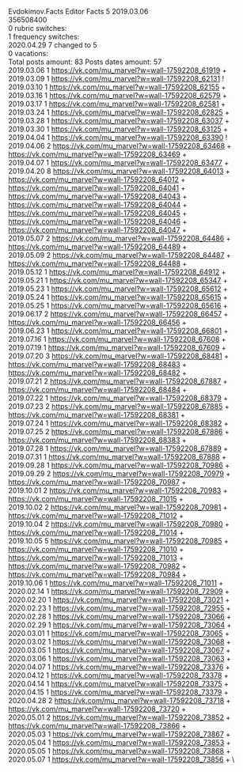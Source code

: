 Evdokimov.Facts	Editor Facts 5 2019.03.06\
356508400\
0 rubric switches:\
1 frequency switches:\
2020.04.29 7 changed to 5 \
0 vacations:\
Total posts amount: 83	Posts dates amount: 57\
2019.03.06 1 https://vk.com/mu_marvel?w=wall-17592208_61919 + \
2019.03.09 1 https://vk.com/mu_marvel?w=wall-17592208_62131 ! \
2019.03.10 1 https://vk.com/mu_marvel?w=wall-17592208_62155 + \
2019.03.16 1 https://vk.com/mu_marvel?w=wall-17592208_62579 + \
2019.03.17 1 https://vk.com/mu_marvel?w=wall-17592208_62581 + \
2019.03.24 1 https://vk.com/mu_marvel?w=wall-17592208_62825 + \
2019.03.28 1 https://vk.com/mu_marvel?w=wall-17592208_63037 + \
2019.03.30 1 https://vk.com/mu_marvel?w=wall-17592208_63125 + \
2019.04.04 1 https://vk.com/mu_marvel?w=wall-17592208_63390 ! \
2019.04.06 2 https://vk.com/mu_marvel?w=wall-17592208_63468 + https://vk.com/mu_marvel?w=wall-17592208_63469 + \
2019.04.07 1 https://vk.com/mu_marvel?w=wall-17592208_63477 + \
2019.04.20 8 https://vk.com/mu_marvel?w=wall-17592208_64013 + https://vk.com/mu_marvel?w=wall-17592208_64012 + https://vk.com/mu_marvel?w=wall-17592208_64041 + https://vk.com/mu_marvel?w=wall-17592208_64043 + https://vk.com/mu_marvel?w=wall-17592208_64044 + https://vk.com/mu_marvel?w=wall-17592208_64045 + https://vk.com/mu_marvel?w=wall-17592208_64046 + https://vk.com/mu_marvel?w=wall-17592208_64047 + \
2019.05.07 2 https://vk.com/mu_marvel?w=wall-17592208_64486 + https://vk.com/mu_marvel?w=wall-17592208_64489 + \
2019.05.09 2 https://vk.com/mu_marvel?w=wall-17592208_64487 + https://vk.com/mu_marvel?w=wall-17592208_64488 + \
2019.05.12 1 https://vk.com/mu_marvel?w=wall-17592208_64912 + \
2019.05.21 1 https://vk.com/mu_marvel?w=wall-17592208_65347 + \
2019.05.23 1 https://vk.com/mu_marvel?w=wall-17592208_65612 + \
2019.05.24 1 https://vk.com/mu_marvel?w=wall-17592208_65615 + \
2019.05.25 1 https://vk.com/mu_marvel?w=wall-17592208_65616 + \
2019.06.17 2 https://vk.com/mu_marvel?w=wall-17592208_66457 + https://vk.com/mu_marvel?w=wall-17592208_66456 + \
2019.06.23 1 https://vk.com/mu_marvel?w=wall-17592208_66801 + \
2019.07.16 1 https://vk.com/mu_marvel?w=wall-17592208_67608 + \
2019.07.19 1 https://vk.com/mu_marvel?w=wall-17592208_67609 + \
2019.07.20 3 https://vk.com/mu_marvel?w=wall-17592208_68481 + https://vk.com/mu_marvel?w=wall-17592208_68483 + https://vk.com/mu_marvel?w=wall-17592208_68482 + \
2019.07.21 2 https://vk.com/mu_marvel?w=wall-17592208_67887 + https://vk.com/mu_marvel?w=wall-17592208_68484 + \
2019.07.22 1 https://vk.com/mu_marvel?w=wall-17592208_68379 + \
2019.07.23 2 https://vk.com/mu_marvel?w=wall-17592208_67885 + https://vk.com/mu_marvel?w=wall-17592208_68381 + \
2019.07.24 1 https://vk.com/mu_marvel?w=wall-17592208_68382 + \
2019.07.25 2 https://vk.com/mu_marvel?w=wall-17592208_67886 + https://vk.com/mu_marvel?w=wall-17592208_68383 + \
2019.07.28 1 https://vk.com/mu_marvel?w=wall-17592208_67889 + \
2019.07.31 1 https://vk.com/mu_marvel?w=wall-17592208_67888 + \
2019.09.28 1 https://vk.com/mu_marvel?w=wall-17592208_70986 + \
2019.09.29 2 https://vk.com/mu_marvel?w=wall-17592208_70979 + https://vk.com/mu_marvel?w=wall-17592208_70987 + \
2019.10.01 2 https://vk.com/mu_marvel?w=wall-17592208_70983 + https://vk.com/mu_marvel?w=wall-17592208_71015 + \
2019.10.02 2 https://vk.com/mu_marvel?w=wall-17592208_70981 + https://vk.com/mu_marvel?w=wall-17592208_71012 + \
2019.10.04 2 https://vk.com/mu_marvel?w=wall-17592208_70980 + https://vk.com/mu_marvel?w=wall-17592208_71014 + \
2019.10.05 5 https://vk.com/mu_marvel?w=wall-17592208_70985 + https://vk.com/mu_marvel?w=wall-17592208_71010 + https://vk.com/mu_marvel?w=wall-17592208_71013 + https://vk.com/mu_marvel?w=wall-17592208_70982 + https://vk.com/mu_marvel?w=wall-17592208_70984 + \
2019.10.06 1 https://vk.com/mu_marvel?w=wall-17592208_71011 + \
2020.02.14 1 https://vk.com/mu_marvel?w=wall-17592208_72909 + \
2020.02.20 1 https://vk.com/mu_marvel?w=wall-17592208_73021 + \
2020.02.23 1 https://vk.com/mu_marvel?w=wall-17592208_72955 + \
2020.02.28 1 https://vk.com/mu_marvel?w=wall-17592208_73066 + \
2020.02.29 1 https://vk.com/mu_marvel?w=wall-17592208_73064 + \
2020.03.01 1 https://vk.com/mu_marvel?w=wall-17592208_73065 + \
2020.03.02 1 https://vk.com/mu_marvel?w=wall-17592208_73068 + \
2020.03.05 1 https://vk.com/mu_marvel?w=wall-17592208_73067 + \
2020.03.06 1 https://vk.com/mu_marvel?w=wall-17592208_73063 + \
2020.04.07 1 https://vk.com/mu_marvel?w=wall-17592208_73376 + \
2020.04.12 1 https://vk.com/mu_marvel?w=wall-17592208_73378 + \
2020.04.14 1 https://vk.com/mu_marvel?w=wall-17592208_73375 + \
2020.04.15 1 https://vk.com/mu_marvel?w=wall-17592208_73379 + \
2020.04.28 2 https://vk.com/mu_marvel?w=wall-17592208_73718 + https://vk.com/mu_marvel?w=wall-17592208_73720 + \
2020.05.01 2 https://vk.com/mu_marvel?w=wall-17592208_73852 + https://vk.com/mu_marvel?w=wall-17592208_73866 + \
2020.05.03 1 https://vk.com/mu_marvel?w=wall-17592208_73867 + \
2020.05.04 1 https://vk.com/mu_marvel?w=wall-17592208_73853 + \
2020.05.05 1 https://vk.com/mu_marvel?w=wall-17592208_73868 + \
2020.05.07 1 https://vk.com/mu_marvel?w=wall-17592208_73856 + \
